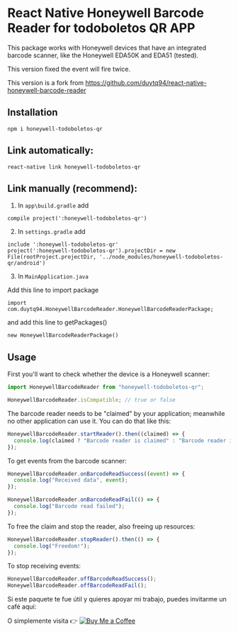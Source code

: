 # React Native Honeywell Barcode Reader for todoboletos QR APP

This package works with Honeywell devices that have an integrated barcode scanner, like the Honeywell EDA50K and EDA51 (tested).

This version fixed the event will fire twice.

This version is a fork from https://github.com/duytq94/react-native-honeywell-barcode-reader

## Installation

```
npm i honeywell-todoboletos-qr
```

## Link automatically:

```
react-native link honeywell-todoboletos-qr
```

## Link manually (recommend):

1. In `app\build.gradle` add

```
compile project(':honeywell-todoboletos-qr')
```

2. In `settings.gradle` add

```
include ':honeywell-todoboletos-qr'
project(':honeywell-todoboletos-qr').projectDir = new File(rootProject.projectDir, '../node_modules/honeywell-todoboletos-qr/android')
```

3. In `MainApplication.java`

Add this line to import package

```
import com.duytq94.HoneywellBarcodeReader.HoneywellBarcodeReaderPackage;
```

and add this line to getPackages()

```
new HoneywellBarcodeReaderPackage()
```

## Usage

First you'll want to check whether the device is a Honeywell scanner:

```js
import HoneywellBarcodeReader from "honeywell-todoboletos-qr";

HoneywellBarcodeReader.isCompatible; // true or false
```

The barcode reader needs to be "claimed" by your application; meanwhile no other application can use it. You can do that like this:

```js
HoneywellBarcodeReader.startReader().then((claimed) => {
  console.log(claimed ? "Barcode reader is claimed" : "Barcode reader is busy");
});
```

To get events from the barcode scanner:

```js
HoneywellBarcodeReader.onBarcodeReadSuccess((event) => {
  console.log("Received data", event);
});

HoneywellBarcodeReader.onBarcodeReadFail(() => {
  console.log("Barcode read failed");
});
```

To free the claim and stop the reader, also freeing up resources:

```js
HoneywellBarcodeReader.stopReader().then(() => {
  console.log("Freedom!");
});
```

To stop receiving events:

```js
HoneywellBarcodeReader.offBarcodeReadSuccess();
HoneywellBarcodeReader.offBarcodeReadFail();
```

Si este paquete te fue útil y quieres apoyar mi trabajo, puedes invitarme un café aquí:

O simplemente visita 👉 [![Buy Me a Coffee](https://img.shields.io/badge/Buy%20Me%20a%20Coffee-apóyame-yellow?style=for-the-badge&logo=buy-me-a-coffee)](https://www.buymeacoffee.com/jolupara)

